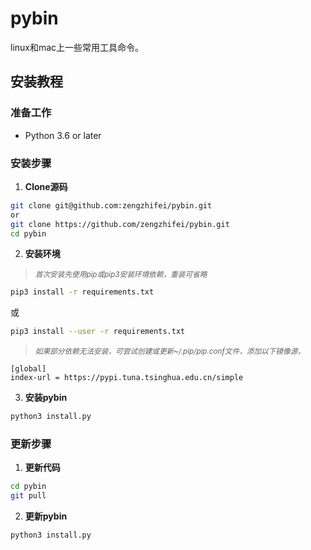 # pybin

linux和mac上一些常用工具命令。

## 安装教程

### 准备工作
- Python 3.6 or later

### 安装步骤
1. **Clone源码**
```sh
git clone git@github.com:zengzhifei/pybin.git
or
git clone https://github.com/zengzhifei/pybin.git
cd pybin
```

2. **安装环境**
> <small>_首次安装先使用pip或pip3安装环境依赖，重装可省略_</small>
```sh
pip3 install -r requirements.txt
```
或
```sh
pip3 install --user -r requirements.txt
```

> <small>_如果部分依赖无法安装，可尝试创建或更新~/.pip/pip.conf文件，添加以下镜像源，_</small>
```
[global]
index-url = https://pypi.tuna.tsinghua.edu.cn/simple
```

3. **安装pybin**
```sh
python3 install.py
```

### 更新步骤
1. **更新代码**
```sh
cd pybin
git pull
```

2. **更新pybin**
```sh
python3 install.py
```


